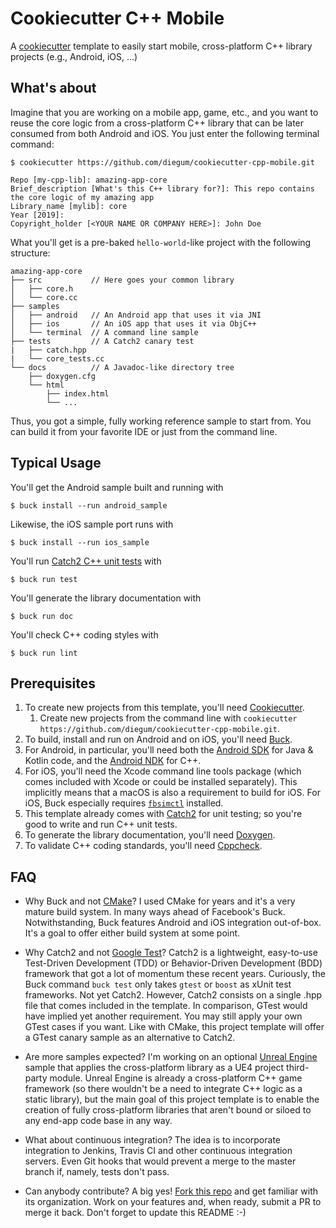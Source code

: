 
# Cookiecutter C++ Mobile

A [cookiecutter](https://github.com/audreyr/cookiecutter) template to easily start mobile, cross-platform C++ library projects (e.g., Android, iOS, ...)

## What's about

Imagine that you are working on a mobile app, game, etc., and you want to reuse the core logic from a cross-platform C++ library that can be later consumed from both Android and iOS.
You just enter the following terminal command:

    $ cookiecutter https://github.com/diegum/cookiecutter-cpp-mobile.git

    Repo [my-cpp-lib]: amazing-app-core
    Brief_description [What's this C++ library for?]: This repo contains the core logic of my amazing app
    Library_name [mylib]: core
    Year [2019]:
    Copyright_holder [<YOUR NAME OR COMPANY HERE>]: John Doe

What you'll get is a pre-baked `hello-world`-like project with the following structure:

    amazing-app-core
    ├── src           // Here goes your common library
    │   ├── core.h
    │   └── core.cc
    ├── samples
    │   ├── android   // An Android app that uses it via JNI
    │   ├── ios       // An iOS app that uses it via ObjC++
    │   └── terminal  // A command line sample
    ├── tests         // A Catch2 canary test
    |   ├── catch.hpp
    |   └── core_tests.cc
    └── docs          // A Javadoc-like directory tree
        ├── doxygen.cfg
        └── html
            ├── index.html
            └── ...

Thus, you got a simple, fully working reference sample to start from.
You can build it from your favorite IDE or just from the command line.

## Typical Usage

You'll get the Android sample built and running with

    $ buck install --run android_sample

Likewise, the iOS sample port runs with

    $ buck install --run ios_sample

You'll run [Catch2 C++ unit tests](http://catch-lib.net/) with

    $ buck run test

You'll generate the library documentation with

    $ buck run doc

You'll check C++ coding styles with

    $ buck run lint

## Prerequisites

1. To create new projects from this template, you'll need [Cookiecutter](https://github.com/audreyr/cookiecutter).
    1. Create new projects from the command line with `cookiecutter https://github.com/diegum/cookiecutter-cpp-mobile.git`.
2. To build, install and run on Android and on iOS, you'll need [Buck](https://buckbuild.com).
3. For Android, in particular, you'll need both the [Android SDK](https://developer.android.com/studio/) for Java & Kotlin code, and the [Android NDK](https://developer.android.com/ndk/) for C++.
4. For iOS, you'll need the Xcode command line tools package (which comes included with Xcode or could be installed separately). This implicitly means that a macOS is also a requirement to build for iOS. For iOS, Buck especially requires [`fbsimctl`](https://github.com/facebook/FBSimulatorControl/tree/master/fbsimctl) installed.
5. This template already comes with [Catch2](http://catch-lib.net/) for unit testing; so you're good to write and run C++ unit tests.
6. To generate the library documentation, you'll need [Doxygen](http://www.doxygen.nl).
7. To validate C++ coding standards, you'll need [Cppcheck](http://cppcheck.sourceforge.net).

## FAQ

- Why Buck and not [CMake](http://www.cmake.org/)?
I used CMake for years and it's a very mature build system. In many ways ahead of Facebook's Buck. Notwithstanding, Buck features Android and iOS integration out-of-box.
It's a goal to offer either build system at some point.

- Why Catch2 and not [Google Test](https://github.com/abseil/googletest)?
Catch2 is a lightweight, easy-to-use Test-Driven Development (TDD) or Behavior-Driven Development (BDD) framework that got a lot of momentum these recent years. Curiously, the Buck command `buck test` only takes `gtest` or `boost` as xUnit test frameworks. Not yet Catch2.
However, Catch2 consists on a single .hpp file that comes included in the template. In comparison, GTest would have implied yet another requirement. You may still apply your own GTest cases if you want. Like with CMake, this project template will offer a GTest canary sample as an alternative to Catch2.

- Are more samples expected?
I'm working on an optional [Unreal Engine](https://www.unrealengine.com) sample that applies the cross-platform library as a UE4 project third-party module. Unreal Engine is already a cross-platform C++ game framework (so there wouldn't be a need to integrate C++ logic as a static library), but the main goal of this project template is to enable the creation of fully cross-platform libraries that aren't bound or siloed to any end-app code base in any way.

- What about continuous integration?
The idea is to incorporate integration to Jenkins, Travis CI and other continuous integration servers. Even Git hooks that would prevent a merge to the master branch if, namely, tests don't pass.

- Can anybody contribute?
A big yes! [Fork this repo](https://help.github.com/articles/fork-a-repo/) and get familiar with its organization. Work on your features and, when ready, submit a PR to merge it back. Don't forget to update this README :-)
